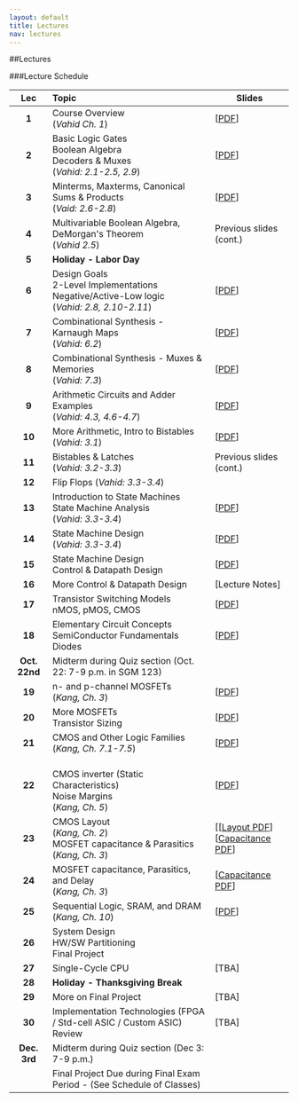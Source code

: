 ```yaml
---
layout: default
title: Lectures
nav: lectures
---
```


##Lectures  

###Lecture Schedule

|  Lec      |                                          Topic                                                             |    Slides   | 
| :-------: | :--------------------------------------------------------------------------------------------------------- | ----------- | 
| **1**     | Course Overview <br>(*Vahid Ch. 1*)  | [[PDF](http://ee.usc.edu/~redekopp/ee209/slides/EE209Lecture1.pdf)] |
| **2**     | Basic Logic Gates<br>Boolean Algebra<br>Decoders & Muxes<br>(*Vahid: 2.1-2.5, 2.9*)        | [[PDF](http://ee.usc.edu/~redekopp/ee209/slides/EE209Lecture2.pdf)] | 
| **3**     | Minterms, Maxterms, Canonical Sums & Products <br>(*Vaid: 2.6-2.8*)   | [[PDF](http://ee.usc.edu/~redekopp/ee209/slides/EE209Lecture3.pdf)]        | 
| **4**     | Multivariable Boolean Algebra, DeMorgan's Theorem <br>(*Vahid 2.5*)     | Previous slides (cont.)  | 
| **5**     | **Holiday - Labor Day**            |  | 
| **6**     | Design Goals<br>2-Level Implementations<br>Negative/Active-Low logic <br>(*Vahid: 2.8, 2.10-2.11*)  | [[PDF](http://ee.usc.edu/~redekopp/ee209/slides/EE209Lecture4.pdf)] | 
| **7**     | Combinational Synthesis - Karnaugh Maps <br>(*Vahid: 6.2*)           |  [[PDF](http://ee.usc.edu/~redekopp/ee209/slides/EE209Lecture5a.pdf)] |  
| **8**     | Combinational Synthesis - Muxes & Memories <br>(*Vahid: 7.3*)           |  [[PDF](http://ee.usc.edu/~redekopp/ee209/slides/EE209Lecture5b.pdf)] |  
| **9**     | Arithmetic Circuits and Adder Examples <br>(*Vahid: 4.3, 4.6-4.7*)           |  [[PDF](http://ee.usc.edu/~redekopp/ee209/slides/EE209Lecture6.pdf)] |  
| **10**    | More Arithmetic, Intro to Bistables<br>(*Vahid: 3.1*)           |  [[PDF](http://ee.usc.edu/~redekopp/ee209/slides/EE209Lecture7.pdf)] |  
| **11**    | Bistables & Latches <br>(*Vahid: 3.2-3.3*)           |  Previous slides (cont.) |  
| **12**    | Flip Flops (*Vahid: 3.3-3.4*) | |
| **13**    | Introduction to State Machines <br> State Machine Analysis <br>(*Vahid: 3.3-3.4*)           |  [[PDF](http://ee.usc.edu/~redekopp/ee209/slides/EE209Lecture8.pdf)]    
| **14**    | State Machine Design <br>(*Vahid: 3.3-3.4*)           |  [[PDF](http://ee.usc.edu/~redekopp/ee209/slides/EE209Lecture9.pdf)]
| **15**    | State Machine Design <br> Control & Datapath Design           |  [[PDF](http://ee.usc.edu/~redekopp/ee209/slides/EE209Lecture10.pdf)]  |  
| **16**    | More Control & Datapath Design           |  [Lecture Notes]  |  
| **17**    | Transistor Switching Models<br> nMOS, pMOS, CMOS           |  [[PDF](http://ee.usc.edu/~redekopp/ee209/slides/EE209Lecture11.pdf)]  |  
| **18**    | Elementary Circuit Concepts<br>SemiConductor Fundamentals<br>Diodes           |  [[PDF](http://ee.usc.edu/~redekopp/ee209/slides/EE209Lecture12.pdf)]  |  
| **Oct. 22nd** | Midterm during Quiz section (Oct. 22:  7-9 p.m. in SGM 123) | |
| **19**    | n- and p-channel MOSFETs<br>(*Kang, Ch. 3*)           |  [[PDF](http://ee.usc.edu/~redekopp/ee209/slides/EE209Lecture13.pdf)]  |  
| **20**    | More MOSFETs<br>Transistor Sizing           |  [[PDF](http://ee.usc.edu/~redekopp/ee209/slides/EE209Lecture14.pdf)]  |  
| **21**    | CMOS and Other Logic Families<br>(*Kang, Ch. 7.1-7.5*)  | [[PDF](http://ee.usc.edu/~redekopp/ee209/slides/EE209Lecture15.pdf)]   |  
| **22**    | <br>CMOS inverter (Static Characteristics)<br>Noise Margins<br>(*Kang, Ch. 5*)           |  [[PDF](http://ee.usc.edu/~redekopp/ee209/slides/EE209Lecture16.pdf)]  |  
| **23**    | CMOS Layout<br>(*Kang, Ch. 2*)<br>MOSFET capacitance & Parasitics<br>(*Kang, Ch. 3*)           |  [[[Layout PDF](http://ee.usc.edu/~redekopp/ee209/slides/EE209Lecture17.pdf)] <br> [[Capacitance PDF](http://ee.usc.edu/~redekopp/ee209/slides/EE209Lecture18.pdf)]  |  
| **24**    | MOSFET capacitance, Parasitics, and Delay<br>(*Kang, Ch. 3*)            |  [[Capacitance PDF](http://ee.usc.edu/~redekopp/ee209/slides/EE209Lecture18.pdf)]  |  
| **25**    | Sequential Logic, SRAM, and DRAM <br> (*Kang, Ch. 10*)           |  [[PDF](http://ee.usc.edu/~redekopp/ee209/slides/EE209Lecture19.pdf)]  |  
| **26**    | System Design <br> HW/SW Partitioning <br> Final Project  |  
| **27**    | Single-Cycle CPU          | [TBA] |  
| **28**    | **Holiday - Thanksgiving Break**           |    |  
| **29**    | More on Final Project           |  [TBA]    |
| **30**    | Implementation Technologies (FPGA / Std-cell ASIC / Custom ASIC)<br>Review           |  [TBA]  |  
| **Dec. 3rd** | Midterm during Quiz section (Dec 3:  7-9 p.m.) | |
| |  Final Project Due during Final Exam Period - (See Schedule of Classes) | |









